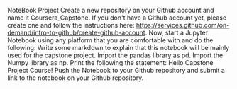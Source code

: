 NoteBook Project
Create a new repository on your Github account and name it Coursera_Capstone. If you don't have a Github account yet, please create one and follow the instructions here: https://services.github.com/on-demand/intro-to-github/create-github-account.
Now, start a Jupyter Notebook using any platform that you are comfortable with and do the following:
Write some markdown to explain that this notebook will be mainly used for the capstone project.
Import the pandas library as pd.
Import the Numpy library as np.
Print the following the statement: Hello Capstone Project Course!
Push the Notebook to your Github repository and submit a link to the notebook on your Github repository.

